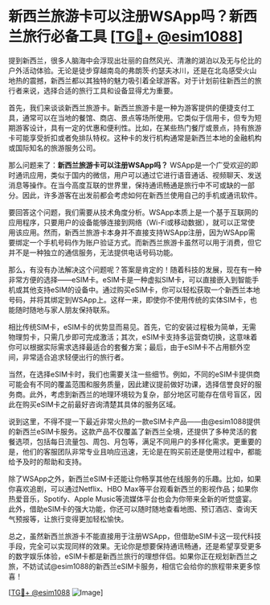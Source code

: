 # 新西兰旅游卡可以注册WSApp吗？新西兰旅行必备工具 [[TG💪+ @esim1088](https://t.me/s/esim1088)]

提到新西兰，很多人脑海中会浮现出壮丽的自然风光、清澈的湖泊以及无与伦比的户外活动体验。无论是徒步穿越南岛的弗朗茨·约瑟夫冰川，还是在北岛感受火山地热的震撼，新西兰都以其独特的魅力吸引着全球游客。对于计划前往新西兰的旅行者来说，选择合适的旅行工具和设备显得尤为重要。

首先，我们来谈谈新西兰旅游卡。新西兰旅游卡是一种为游客提供的便捷支付工具，通常可以在当地的餐馆、商店、景点等场所使用。它类似于信用卡，但专为短期游客设计，具有一定的优惠和便利性。比如，在某些热门餐厅或景点，持有旅游卡可能享受折扣或者免排队特权。这种卡的发行机构通常是新西兰本地的金融机构或国际知名的旅游服务公司。

那么问题来了：**新西兰旅游卡可以注册WSApp吗？** WSApp是一个广受欢迎的即时通讯应用，类似于国内的微信，用户可以通过它进行语音通话、视频聊天、发送消息等操作。在当今高度互联的世界里，保持通讯畅通是旅行中不可或缺的一部分。因此，许多游客在出发前都会考虑如何在新西兰使用自己的手机或通讯软件。

要回答这个问题，我们需要从技术角度分析。WSApp本质上是一个基于互联网的应用程序，只要用户的设备能够连接到网络（Wi-Fi或移动数据），就可以正常使用该应用。然而，新西兰旅游卡本身并不直接支持WSApp注册，因为WSApp需要绑定一个手机号码作为账户验证方式。而新西兰旅游卡虽然可以用于消费，但它并不是一种独立的通信服务，无法提供电话号码功能。

那么，有没有办法解决这个问题呢？答案是肯定的！随着科技的发展，现在有一种非常方便的选择——eSIM卡。eSIM卡是一种虚拟SIM卡，可以直接嵌入到智能手机或其他支持eSIM的设备中。通过购买eSIM卡，你可以轻松获取一个新西兰本地号码，并将其绑定到WSApp上。这样一来，即使你不使用传统的实体SIM卡，也能随时随地与家人朋友保持联系。

相比传统SIM卡，eSIM卡的优势显而易见。首先，它的安装过程极为简单，无需物理剪卡，只需几步即可完成激活；其次，eSIM卡支持多运营商切换，这意味着你可以根据实际需求选择最适合的套餐方案；最后，由于eSIM卡不占用额外空间，非常适合追求轻便出行的旅行者。

当然，在选择eSIM卡时，我们也需要关注一些细节。例如，不同的eSIM卡提供商可能会有不同的覆盖范围和服务质量，因此建议提前做好功课，选择信誉良好的服务商。此外，考虑到新西兰的地理环境较为复杂，部分地区可能存在信号盲区，因此在购买eSIM卡之前最好咨询清楚其具体的服务区域。

说到这里，不得不提一下最近非常火热的一款eSIM卡产品——由@esim1088提供的新西兰eSIM卡服务。这款产品不仅覆盖了新西兰全境，还提供了多种灵活的套餐选项，包括每日流量包、周包、月包等，满足不同用户的多样化需求。更重要的是，他们的客服团队非常专业且响应迅速，无论是在购买前还是使用过程中，都能给予及时的帮助和支持。

除了WSApp之外，新西兰eSIM卡还能让你畅享其他在线服务的乐趣。比如，如果你喜欢追剧，可以通过Netflix、HBO Max等平台观看新西兰的影视作品；如果你热爱音乐，Spotify、Apple Music等流媒体平台也会为你带来全新的听觉盛宴。此外，借助eSIM卡的强大功能，你还可以随时随地查看地图、预订酒店、查询天气预报等，让旅行变得更加轻松愉快。

总之，虽然新西兰旅游卡不能直接用于注册WSApp，但借助eSIM卡这一现代科技手段，完全可以实现同样的效果。无论你是想要保持通讯畅通，还是希望享受更多的数字娱乐体验，eSIM卡都是新西兰旅行的理想伴侣。如果你正在规划新西兰之旅，不妨试试@esim1088的新西兰eSIM卡服务，相信它会给你的旅程带来更多惊喜！

[[TG💪+ @esim1088](https://t.me/s/esim1088) ![Image](https://i.postimg.cc/4NQfJmqS/Snipaste-2025-05-13-00-14-12.png)]